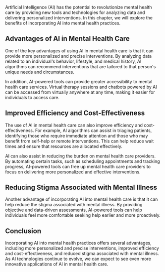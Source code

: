 
Artificial Intelligence (AI) has the potential to revolutionize mental health care by providing new tools and technologies for analyzing data and delivering personalized interventions. In this chapter, we will explore the benefits of incorporating AI into mental health practices.

Advantages of AI in Mental Health Care
--------------------------------------

One of the key advantages of using AI in mental health care is that it can provide more personalized and precise interventions. By analyzing data related to an individual's behavior, lifestyle, and medical history, AI algorithms can recommend interventions that are tailored to that person's unique needs and circumstances.

In addition, AI-powered tools can provide greater accessibility to mental health care services. Virtual therapy sessions and chatbots powered by AI can be accessed from virtually anywhere at any time, making it easier for individuals to access care.

Improved Efficiency and Cost-Effectiveness
------------------------------------------

The use of AI in mental health care can also improve efficiency and cost-effectiveness. For example, AI algorithms can assist in triaging patients, identifying those who require immediate attention and those who may benefit from self-help or remote interventions. This can help reduce wait times and ensure that resources are allocated effectively.

AI can also assist in reducing the burden on mental health care providers. By automating certain tasks, such as scheduling appointments and tracking progress, AI-powered tools can free up mental health care providers to focus on delivering more personalized and effective interventions.

Reducing Stigma Associated with Mental Illness
----------------------------------------------

Another advantage of incorporating AI into mental health care is that it can help reduce the stigma associated with mental illness. By providing objective and data-driven assessments, AI-powered tools can help individuals feel more comfortable seeking help earlier and more proactively.

Conclusion
----------

Incorporating AI into mental health practices offers several advantages, including more personalized and precise interventions, improved efficiency and cost-effectiveness, and reduced stigma associated with mental illness. As AI technologies continue to evolve, we can expect to see even more innovative applications of AI in mental health care.
